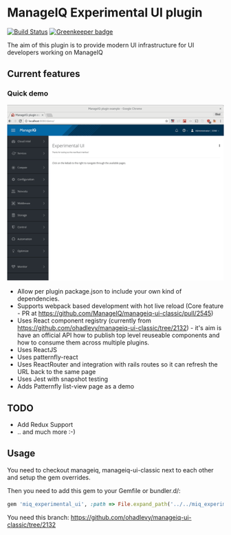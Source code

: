 # ManageIQ Experimental UI plugin

[![Build Status](https://travis-ci.org/travis-ci/travis-web.svg?branch=ps-repo-filtering-slug-refactoring)](https://travis-ci.org/travis-ci/travis-web)
[![Greenkeeper badge](https://badges.greenkeeper.io/ohadlevy/miq_experimental_ui_plugin.svg)](https://greenkeeper.io/)

The aim of this plugin is to provide modern UI infrastructure for UI developers working on ManageIQ

## Current features

### Quick demo


![Demo](docs/images/quick_demo.gif)


* Allow per plugin package.json to include your own kind of dependencies.
* Supports webpack based development with hot live reload (Core feature - PR at https://github.com/ManageIQ/manageiq-ui-classic/pull/2545)
* Uses React component registry (currently from https://github.com/ohadlevy/manageiq-ui-classic/tree/2132) - it's aim is
have an official API how to publish top level reuseable components and how to consume them across multiple plugins.
* Uses ReactJS
* Uses patternfly-react
* Uses ReactRouter and integration with rails routes so it can refresh the URL back to the same page
* Uses Jest with snapshot testing
* Adds Patternfly list-view page as a demo

## TODO
* Add Redux Support
* .. and much more :-)

## Usage

You need to checkout manageiq, manageiq-ui-classic next to each other and setup the gem overrides.

Then you need to add this gem to your Gemfile or bundler.d/:

```ruby
gem 'miq_experimental_ui', :path => File.expand_path('../../miq_experimental_ui/', __dir__)
```

You need this branch: https://github.com/ohadlevy/manageiq-ui-classic/tree/2132
